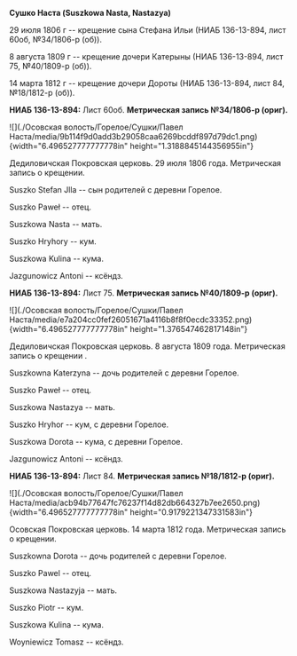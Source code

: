 **Сушко Наста (Suszkowa Nasta, Nastazya)**

29 июля 1806 г -- крещение сына Стефана Ильи (НИАБ 136-13-894, лист
60об, №34/1806-р (об)).

8 августа 1809 г -- крещение дочери Катерыны (НИАБ 136-13-894, лист 75,
№40/1809-р (об)).

14 марта 1812 г -- крещение дочери Дороты (НИАБ 136-13-894, лист 84,
№18/1812-р (об)).

**НИАБ 136-13-894:** Лист 60об. **Метрическая запись №34/1806-р
(ориг).**

![](./Осовская волость/Горелое/Сушки/Павел Наста/media/9b114f9d0add3b29058caa6269bcddf897d79dc1.png){width="6.496527777777778in"
height="1.3188845144356955in"}

Дедиловичская Покровская церковь. 29 июля 1806 года. Метрическая запись
о крещении.

Suszko Stefan Jlla -- сын родителей с деревни Горелое.

Suszko Paweł -- отец.

Suszkowa Nasta -- мать.

Suszko Hryhory -- кум.

Suszkowa Kulina -- кума.

Jazgunowicz Antoni -- ксёндз.

**НИАБ 136-13-894:** Лист 75. **Метрическая запись №40/1809-р (ориг).**

![](./Осовская волость/Горелое/Сушки/Павел Наста/media/e7a204cc0fef26051671a4116b8f8f0ecdc33352.png){width="6.496527777777778in"
height="1.376547462817148in"}

Дедиловичская Покровская церковь. 8 августа 1809 года. Метрическая
запись о крещении .

Suszkowna Katerzyna -- дочь родителей с деревни Горелое.

Suszko Paweł -- отец.

Suszkowa Nastazya -- мать.

Suszko Hryhor -- кум, с деревни Горелое.

Suszkowa Dorota -- кума, с деревни Горелое.

Jazgunowicz Antoni -- ксёндз.

**НИАБ 136-13-894:** Лист 84. **Метрическая запись №18/1812-р (ориг).**

![](./Осовская волость/Горелое/Сушки/Павел Наста/media/acb94b77647fc76237f14d82db664327b7ee2650.png){width="6.496527777777778in"
height="0.9179221347331583in"}

Осовская Покровская церковь. 14 марта 1812 года. Метрическая запись о
крещении.

Suszkowna Dorota -- дочь родителей с деревни Горелое.

Suszko Pawel -- отец.

Suszkowa Nastazyja -- мать.

Suszko Piotr -- кум.

Suszkowa Kulina -- кума.

Woyniewicz Tomasz -- ксёндз.
